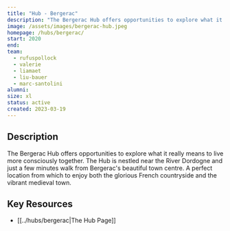 ```yaml
---
title: "Hub - Bergerac"
description: "The Bergerac Hub offers opportunities to explore what it really means to live more consciously together. The Hub is nestled near the River Dordogne and just a few minutes walk from Bergerac's beautiful town centre. A perfect location from which to enjoy both the glorious French countryside and the vibrant medieval town."
image: /assets/images/bergerac-hub.jpeg
homepage: /hubs/bergerac/
start: 2020
end: 
team:
  - rufuspollock
  - valerie
  - liamaet
  - liu-bauer
  - marc-santolini
alumni:
size: xl
status: active
created: 2023-03-19
---
```


## Description

The Bergerac Hub offers opportunities to explore what it really means to live more consciously together. The Hub is nestled near the River Dordogne and just a few minutes walk from Bergerac's beautiful town centre. A perfect location from which to enjoy both the glorious French countryside and the vibrant medieval town.

## Key Resources

- [[../hubs/bergerac|The Hub Page]]


